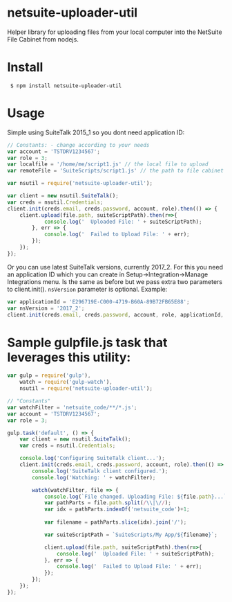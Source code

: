 # netsuite-uploader-util

Helper library for uploading files from your local computer into the NetSuite File Cabinet from nodejs.

# Install

```
 $ npm install netsuite-uploader-util 
```

# Usage

Simple using SuiteTalk 2015_1 so you dont need application ID: 

```javascript
// Constants: - change according to your needs
var account = 'TSTDRV1234567';
var role = 3;
var localfile = '/home/me/script1.js' // the local file to upload
var remoteFile = 'SuiteScripts/script1.js' // the path to file cabinet path to update or create. You can pass non-existing folders - in that case they will be created recursively, like mkdir -p

var nsutil = require('netsuite-uploader-util');

var client = new nsutil.SuiteTalk();
var creds = nsutil.Credentials;
client.init(creds.email, creds.password, account, role).then(() => {
    client.upload(file.path, suiteScriptPath).then(r=>{
            console.log('  Uploaded File: ' + suiteScriptPath);
        }, err => {
            console.log('  Failed to Upload File: ' + err);
        });
    });
});

```

Or you can use latest SuiteTalk versions, currently 2017_2. For this you need an application ID which you can create in Setup->Integration->Manage Integrations menu. Is the same as before but we pass extra two parameters to client.init(). `nsVersion` parameter is optional. Example: 

```javascript
var applicationId = 'E296719E-C000-4719-B60A-89B72FB65E88';
var nsVersion = '2017_2';
client.init(creds.email, creds.password, account, role, applicationId, nsVersion)....
```

# Sample gulpfile.js task that leverages this utility:

```javascript
var gulp = require('gulp'),
    watch = require('gulp-watch'),
    nsutil = require('netsuite-uploader-util');

// "Constants"
var watchFilter = 'netsuite_code/**/*.js';
var account = 'TSTDRV1234567';
var role = 3;

gulp.task('default', () => {
    var client = new nsutil.SuiteTalk();
    var creds = nsutil.Credentials;

    console.log('Configuring SuiteTalk client...');
    client.init(creds.email, creds.password, account, role).then(() => {
        console.log('SuiteTalk client configured.');
        console.log('Watching: ' + watchFilter);

        watch(watchFilter, file => {
            console.log(`File changed. Uploading File: ${file.path}...`);
            var pathParts = file.path.split(/\\|\//);
            var idx = pathParts.indexOf('netsuite_code')+1;
            
            var filename = pathParts.slice(idx).join('/');

            var suiteScriptPath = `SuiteScripts/My App/${filename}`;

            client.upload(file.path, suiteScriptPath).then(r=>{
                console.log('  Uploaded File: ' + suiteScriptPath);
            }, err => {
                console.log('  Failed to Upload File: ' + err);
            });
        });
    });
});
```